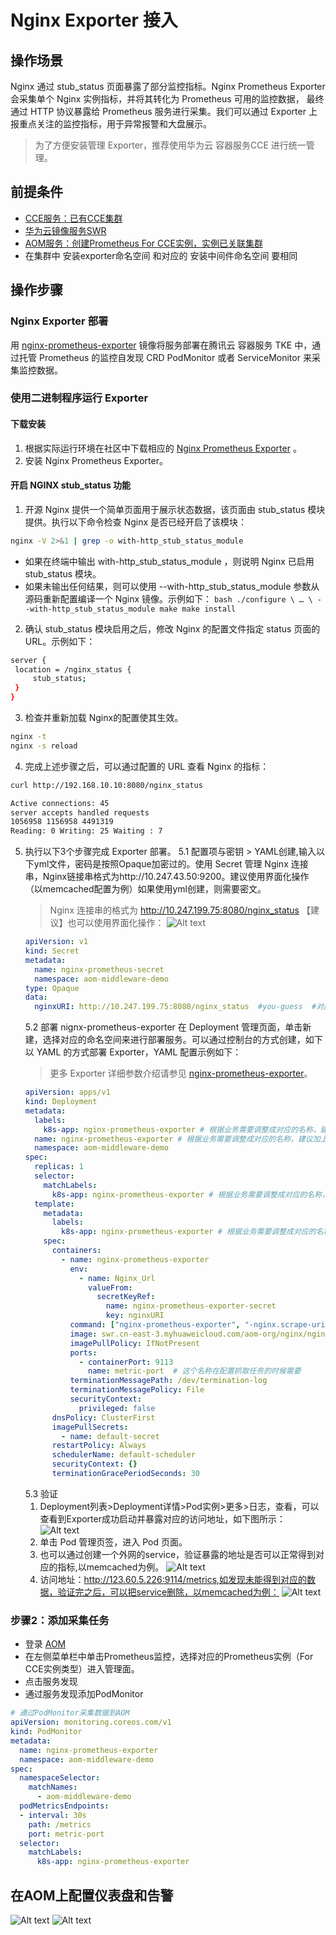 # Nginx Exporter 接入

## 操作场景

Nginx 通过 stub_status 页面暴露了部分监控指标。Nginx Prometheus Exporter 会采集单个 Nginx 实例指标，并将其转化为 Prometheus 可用的监控数据， 最终通过 HTTP 协议暴露给 Prometheus 服务进行采集。我们可以通过 Exporter 上报重点关注的监控指标，用于异常报警和大盘展示。

> 为了方便安装管理 Exporter，推荐使用华为云 容器服务CCE 进行统一管理。

## 前提条件
- [CCE服务：已有CCE集群](https://console.huaweicloud.com/cce2.0)
- [华为云镜像服务SWR](https://console.huaweicloud.com/swr)
- [AOM服务：创建Prometheus For CCE实例，实例已关联集群](https://console.huaweicloud.com/aom2)
- 在集群中 安装exporter命名空间 和对应的 安装中间件命名空间 要相同

## 操作步骤

### Nginx Exporter 部署

用 [nginx-prometheus-exporter](https://hub.docker.com/r/nginx/nginx-prometheus-exporter) 镜像将服务部署在腾讯云 容器服务 TKE 中，通过托管 Prometheus 的监控自发现 CRD PodMonitor 或者 ServiceMonitor 来采集监控数据。

### 使用二进制程序运行 Exporter

#### 下载安装

1. 根据实际运行环境在社区中下载相应的 [Nginx Prometheus Exporter](https://github.com/nginxinc/nginx-prometheus-exporter/releases) 。
2. 安装 Nginx Prometheus Exporter。

#### 开启 NGINX stub_status 功能
1. 开源 Nginx 提供一个简单页面用于展示状态数据，该页面由 stub_status 模块提供。执行以下命令检查 Nginx 是否已经开启了该模块：
```bash
nginx -V 2>&1 | grep -o with-http_stub_status_module
```
   + 如果在终端中输出 with-http_stub_status_module ，则说明 Nginx 已启用 stub_status 模块。
   + 如果未输出任何结果，则可以使用 --with-http_stub_status_module 参数从源码重新配置编译一个 Nginx 镜像。示例如下：
    ```bash
    ./configure \
    … \
    --with-http_stub_status_module
    make
    make install
    ```
2. 确认 stub_status 模块启用之后，修改 Nginx 的配置文件指定 status 页面的 URL。示例如下：
```bash
server {
 location = /nginx_status {
     stub_status;
 }
}
```
3. 检查并重新加载 Nginx的配置使其生效。
```bash
nginx -t
nginx -s reload
```
4. 完成上述步骤之后，可以通过配置的 URL 查看 Nginx 的指标：
```bash
curl http://192.168.10.10:8080/nginx_status

Active connections: 45
server accepts handled requests
1056958 1156958 4491319
Reading: 0 Writing: 25 Waiting : 7
```
5. 执行以下3个步骤完成 Exporter 部署。
   5.1 配置项与密钥 > YAML创建,输入以下yml文件，密码是按照Opaque加密过的。使用 Secret 管理 Nginx 连接串，Nginx链接串格式为http://10.247.43.50:9200。建议使用界面化操作（以memcached配置为例）如果使用yml创建，则需要密文。
   >  Nginx 连接串的格式为 http://10.247.199.75:8080/nginx_status
    【建议】也可以使用界面化操作：
    ![Alt text](images/image12.png)
    ```yml
    apiVersion: v1
    kind: Secret
    metadata:
      name: nginx-prometheus-secret
      namespace: aom-middleware-demo
    type: Opaque
    data:
      nginxURI: http://10.247.199.75:8080/nginx_status  #you-guess  #对应 consul 的 URI
    ```
    5.2 部署 nignx-prometheus-exporter
    在 Deployment 管理页面，单击新建，选择对应的命名空间来进行部署服务。可以通过控制台的方式创建，如下以 YAML 的方式部署 Exporter，YAML 配置示例如下：
    > 更多 Exporter 详细参数介绍请参见 [nginx-prometheus-exporter]()。
    ```yaml
    apiVersion: apps/v1
    kind: Deployment
    metadata:
      labels:
        k8s-app: nginx-prometheus-exporter # 根据业务需要调整成对应的名称，建议加上 Redis 实例的信息
      name: nginx-prometheus-exporter # 根据业务需要调整成对应的名称，建议加上 Redis 实例的信息
      namespace: aom-middleware-demo
    spec:
      replicas: 1
      selector:
        matchLabels:
          k8s-app: nginx-prometheus-exporter # 根据业务需要调整成对应的名称，建议加上 Redis 实例的信息
      template:
        metadata:
          labels:
            k8s-app: nginx-prometheus-exporter # 根据业务需要调整成对应的名称，建议加上 Redis 实例的信息
        spec:
          containers:
            - name: nginx-prometheus-exporter
              env:
                - name: Nginx_Url
                  valueFrom:
                    secretKeyRef:
                      name: nginx-prometheus-exporter-secret
                      key: nginxURI
              command: ["nginx-prometheus-exporter", "-nginx.scrape-uri=$(Nginx_Url)"]
              image: swr.cn-east-3.myhuaweicloud.com/aom-org/nginx/nginx-prometheus-exporter:latest
              imagePullPolicy: IfNotPresent
              ports:
                - containerPort: 9113
                  name: metric-port  # 这个名称在配置抓取任务的时候需要
              terminationMessagePath: /dev/termination-log
              terminationMessagePolicy: File
              securityContext:
                privileged: false
          dnsPolicy: ClusterFirst
          imagePullSecrets:
            - name: default-secret
          restartPolicy: Always
          schedulerName: default-scheduler
          securityContext: {}
          terminationGracePeriodSeconds: 30
    ```
    5.3 验证
    1. Deployment列表>Deployment详情>Pod实例>更多>日志，查看，可以查看到Exporter成功启动并暴露对应的访问地址，如下图所示：
    ![Alt text](images/image7.png)
    2. 单击 Pod 管理页签，进入 Pod 页面。
    3. 也可以通过创建一个外网的service，验证暴露的地址是否可以正常得到对应的指标,以memcached为例。
    ![Alt text](images/image15.png)
    4. 访问地址：http://123.60.5.226:9114/metrics,如发现未能得到对应的数据，验证完之后，可以把service删除，以memcached为例：
    ![Alt text](images/image14.png)

### 步骤2：添加采集任务

- 登录 [AOM](https://console.huaweicloud.com/aom2)
- 在左侧菜单栏中单击Prometheus监控，选择对应的Prometheus实例（For CCE实例类型）进入管理面。
- 点击服务发现
- 通过服务发现添加PodMonitor

```yml
# 通过PodMonitor采集数据到AOM
apiVersion: monitoring.coreos.com/v1
kind: PodMonitor
metadata:
  name: nginx-prometheus-exporter
  namespace: aom-middleware-demo
spec:
  namespaceSelector:
    matchNames:
      - aom-middleware-demo
  podMetricsEndpoints:
  - interval: 30s
    path: /metrics
    port: metric-port
  selector:
    matchLabels:
      k8s-app: nginx-prometheus-exporter
```

## 在AOM上配置仪表盘和告警
![Alt text](images/image16.png)
![Alt text](images/image17.png)